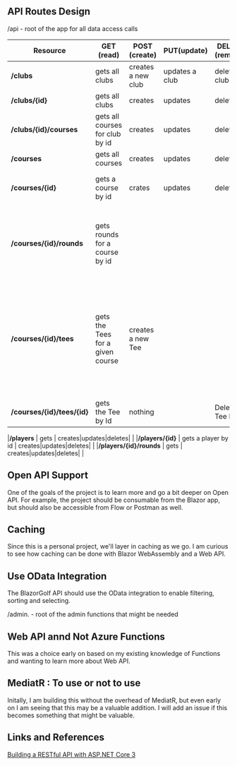 


## API Routes Design 
/api - root of the app for all data access calls


|Resource|GET (read)|POST (create)|PUT(update)|DELETE (remove)|Details|
|---|---|---|---|---|---|
|**/clubs** | gets all clubs | creates a new club| updates a club |deletes a club| |
|**/clubs/{id}** | gets all clubs | creates|updates|deletes| | 
|**/clubs/{id}/courses** | gets all courses for club by id  | creates|updates|deletes| | 
|**/courses** | gets all courses | creates|updates|deletes|  |
|**/courses/{id}**  | gets a course by id| crates|updates|deletes| Should contain a link back to parent club|
|**/courses/{id}/rounds**  | gets rounds for a course by id| ||| Should contain a link back to parent club, should contain links to players by id|
|**/courses/{id}/tees** | gets the Tees for a given course | creates a new Tee |||Only gets and posts are allowed. Since Tee information changes infrequently, Tee data is denormalized into the Course object when stored. |
|**/courses/{id}/tees/{id}** | gets the Tee by Id | nothing ||Deletes a Tee by Id|Only gets and deletes are allowed |

|**/players** | gets | creates|updates|deletes| |
|**/players/{id}** | gets a player by id | creates|updates|deletes| |
|**/players/{id}/rounds** | gets | creates|updates|deletes| |

## Open API Support

One of the goals of the project is to learn more and go a bit deeper on Open API.  For example, the project should be consumable from the Blazor app, but should also be accessible from Flow or Postman as well.

## Caching

Since this is a personal project, we'll layer in caching as we go.  I am curious to see how caching can be done with Blazor WebAssembly and a Web API.  

## Use OData Integration 

The BlazorGolf API should use the OData integration to enable filtering, sorting and selecting. 



/admin. - root of the admin functions that might be needed 

## Web API annd Not Azure Functions

This was a choice early on based on my existing knowledge of Functions and wanting to learn more about Web API.


## MediatR : To use or not to use

Initally, I am building this without the overhead of MediatR, but even early on I am seeing that this may be a valuable addition. I will add an issue if this becomes something that might be valuable. 

## Links and References 

[Building a RESTful API with ASP.NET Core 3](https://app.pluralsight.com/library/courses/asp-dot-net-core-3-restful-api-building/table-of-contents)